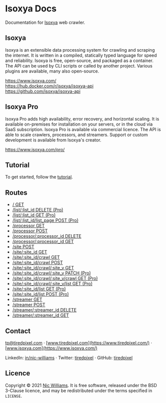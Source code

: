 # Isoxya Docs

Documentation for [Isoxya](https://www.isoxya.com/) web crawler.


## Isoxya

Isoxya is an extensible data processing system for crawling and scraping the internet. It is written in a compiled, statically typed language for speed and reliability. Isoxya is free, open-source, and packaged as a container. The API can be used by CLI scripts or called by another project. Various plugins are available, many also open-source.

https://www.isoxya.com/  
https://hub.docker.com/r/isoxya/isoxya-api  
https://github.com/isoxya/isoxya-api  


## Isoxya Pro

Isoxya Pro adds high availability, error recovery, and horizontal scaling. It is available on-premises for installation on your servers, or in the cloud via SaaS subscription. Isoxya Pro is available via commercial licence. The API is able to scale crawlers, processors, and streamers. Support or custom development is available from Isoxya's creator.

https://www.isoxya.com/pro/  


## Tutorial

To get started, follow the [tutorial](Tutorial.md).


## Routes

- [/ GET](Endpoints/Apex.md#-get)
- [/list/:list_id DELETE (Pro)](Endpoints/List.md#listlist_id-delete-pro)
- [/list/:list_id GET (Pro)](Endpoints/List.md#listlist_id-get-pro)
- [/list/:list_id/list_page POST (Pro)](Endpoints/ListPage.md#listlist_idlist_page-post-pro)
- [/processor GET](Endpoints/Processor.md#processor-get)
- [/processor POST](Endpoints/Processor.md#processor-post)
- [/processor/:processor_id DELETE](Endpoints/Processor.md#processorprocessor_id-delete)
- [/processor/:processor_id GET](Endpoints/Processor.md#processorprocessor_id-get)
- [/site POST](Endpoints/Site.md#site-post)
- [/site/:site_id GET](Endpoints/Site.md#sitesite_id-get)
- [/site/:site_id/crawl GET](Endpoints/Crawl.md#sitesite_idcrawl-get)
- [/site/:site_id/crawl POST](Endpoints/Crawl.md#sitesite_idcrawl-post)
- [/site/:site_id/crawl/:site_v GET](Endpoints/Crawl.md#sitesite_idcrawlsite_v-get)
- [/site/:site_id/crawl/:site_v PATCH (Pro)](Endpoints/Crawl.md#sitesite_idcrawlsite_v-patch-pro)
- [/site/:site_id/crawl/:site_v/crawl GET (Pro)](Endpoints/Crawl.md#sitesite_idcrawlsite_vcrawl-get-pro)
- [/site/:site_id/crawl/:site_v/list GET (Pro)](Endpoints/List.md#sitesite_idcrawlsite_vlist-get-pro)
- [/site/:site_id/list GET (Pro)](Endpoints/List.md#sitesite_idlist-get-pro)
- [/site/:site_id/list POST (Pro)](Endpoints/List.md#sitesite_idlist-post-pro)
- [/streamer GET](Endpoints/Streamer.md#streamer-get)
- [/streamer POST](Endpoints/Streamer.md#streamer-post)
- [/streamer/:streamer_id DELETE](Endpoints/Streamer.md#streamerstreamer_id-delete)
- [/streamer/:streamer_id GET](Endpoints/Streamer.md#streamerstreamer_id-get)


## Contact

[tp@tiredpixel.com](mailto:tp@tiredpixel.com) · [www.tiredpixel.com](https://www.tiredpixel.com/) · [www.isoxya.com](https://www.isoxya.com/)

LinkedIn: [in/nic-williams](https://www.linkedin.com/in/nic-williams/) · Twitter: [tiredpixel](https://twitter.com/tiredpixel/) · GitHub: [tiredpixel](https://github.com/tiredpixel)


## Licence

Copyright © 2021 [Nic Williams](https://www.tiredpixel.com/). It is free software, released under the BSD 3-Clause licence, and may be redistributed under the terms specified in `LICENSE`.
